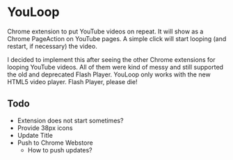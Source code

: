 YouLoop
=======

Chrome extension to put YouTube videos on repeat. It will show as a Chrome PageAction on YouTube pages. A simple click will start looping (and restart, if necessary) the video.

I decided to implement this after seeing the other Chrome extensions for looping YouTube videos. All of them were kind of messy and still supported the old and deprecated Flash Player. YouLoop only works with the new HTML5 video player. Flash Player, please die!


## Todo

+ Extension does not start sometimes?
+ Provide 38px icons
+ Update Title
+ Push to Chrome Webstore
  + How to push updates?
